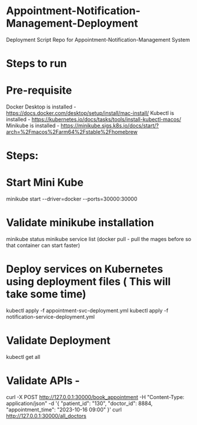 # Appointment-Notification-Management-Deployment
Deployment Script Repo for Appointment-Notification-Management System


# Steps to run
 
# Pre-requisite
 
Docker Desktop is installed - https://docs.docker.com/desktop/setup/install/mac-install/
Kubectl is installed - https://kubernetes.io/docs/tasks/tools/install-kubectl-macos/
Minikube is installed - https://minikube.sigs.k8s.io/docs/start/?arch=%2Fmacos%2Farm64%2Fstable%2Fhomebrew
 
 
# Steps:
 
# Start Mini Kube
minikube start --driver=docker --ports=30000:30000
# Validate minikube installation
minikube status
minikube service list
        (docker pull <image-name> - pull the mages before so that container can start faster)
# Deploy services on Kubernetes using deployment files ( This will take some time)
kubectl apply -f appointment-svc-deployment.yml
kubectl apply -f notification-service-deployment.yml
# Validate Deployment
kubectl get all
# Validate APIs -
curl -X POST http://127.0.0.1:30000/book_appointment -H "Content-Type: application/json"  -d '{ "patient_id": "130", "doctor_id": 8884, "appointment_time": "2023-10-16 09:00" }'
curl http://127.0.0.1:30000/all_doctors
